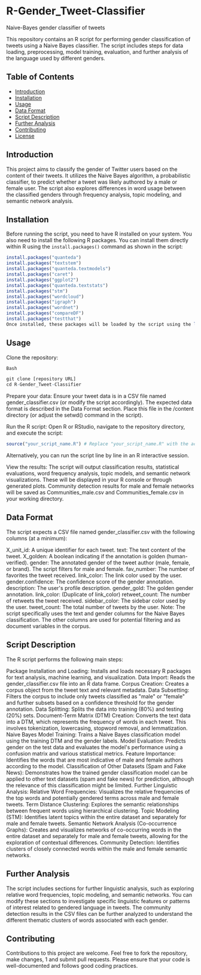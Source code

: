 # R-Gender_Tweet-Classifier
Naive-Bayes gender classifier of tweets

This repository contains an R script for performing gender classification of tweets using a Naive Bayes classifier. The script includes steps for data loading, preprocessing, model training, evaluation, and further analysis of the language used by different genders.

## Table of Contents

- [Introduction](#introduction)
- [Installation](#installation)
- [Usage](#usage)
- [Data Format](#data-format)
- [Script Description](#script-description)
- [Further Analysis](#further-analysis)
- [Contributing](#contributing)
- [License](#license)

## Introduction

This project aims to classify the gender of Twitter users based on the content of their tweets. It utilizes the Naive Bayes algorithm, a probabilistic classifier, to predict whether a tweet was likely authored by a male or female user. The script also explores differences in word usage between the classified genders through frequency analysis, topic modeling, and semantic network analysis.

## Installation

Before running the script, you need to have R installed on your system. You also need to install the following R packages. You can install them directly within R using the `install.packages()` command as shown in the script:

```R
install.packages("quanteda")
install.packages("textstem")
install.packages("quanteda.textmodels")
install.packages("caret")
install.packages("ggplot2")
install.packages("quanteda.textstats")
install.packages("stm")
install.packages("wordcloud")
install.packages("igraph")
install.packages("wordnet")
install.packages("compareDF")
install.packages("testthat")
Once installed, these packages will be loaded by the script using the library() command.
```

## Usage
Clone the repository:

```R
Bash

git clone [repository URL]
cd R-Gender_Tweet-Classifier
```
Prepare your data: Ensure your tweet data is in a CSV file named gender_classifier.csv (or modify the script accordingly). The expected data format is described in the Data Format section. Place this file in the /content directory (or adjust the setwd() command in the script).

Run the R script: Open R or RStudio, navigate to the repository directory, and execute the script:

```R
source("your_script_name.R") # Replace "your_script_name.R" with the actual name of your R script
```
Alternatively, you can run the script line by line in an R interactive session.

View the results: The script will output classification results, statistical evaluations, word frequency analysis, topic models, and semantic network visualizations. These will be displayed in your R console or through generated plots. Community detection results for male and female networks will be saved as Communities_male.csv and Communities_female.csv in your working directory.

## Data Format
The script expects a CSV file named gender_classifier.csv with the following columns (at a minimum):

X_unit_id: A unique identifier for each tweet.
text: The text content of the tweet.
X_golden: A boolean indicating if the annotation is golden (human-verified).
gender: The annotated gender of the tweet author (male, female, or brand). The script filters for male and female.
fav_number: The number of favorites the tweet received.
link_color: The link color used by the user.
gender.confidence: The confidence score of the gender annotation.
description: The user's profile description.
gender_gold: The golden gender annotation.
link_color: (Duplicate of link_color)
retweet_count: The number of retweets the tweet received.
sidebar_color: The sidebar color used by the user.
tweet_count: The total number of tweets by the user.
Note: The script specifically uses the text and gender columns for the Naive Bayes classification. The other columns are used for potential filtering and as document variables in the corpus.

## Script Description
The R script performs the following main steps:

Package Installation and Loading: Installs and loads necessary R packages for text analysis, machine learning, and visualization.
Data Import: Reads the gender_classifier.csv file into an R data frame.
Corpus Creation: Creates a corpus object from the tweet text and relevant metadata.
Data Subsetting: Filters the corpus to include only tweets classified as "male" or "female" and further subsets based on a confidence threshold for the gender annotation.
Data Splitting: Splits the data into training (80%) and testing (20%) sets.
Document-Term Matrix (DTM) Creation: Converts the text data into a DTM, which represents the frequency of words in each tweet. This involves tokenization, lowercasing, stopword removal, and lemmatization.
Naive Bayes Model Training: Trains a Naive Bayes classification model using the training DTM and the gender labels.
Model Evaluation: Predicts gender on the test data and evaluates the model's performance using a confusion matrix and various statistical metrics.
Feature Importance: Identifies the words that are most indicative of male and female authors according to the model.
Classification of Other Datasets (Spam and Fake News): Demonstrates how the trained gender classification model can be applied to other text datasets (spam and fake news) for prediction, although the relevance of this classification might be limited.
Further Linguistic Analysis:
Relative Word Frequencies: Visualizes the relative frequencies of the top words and potentially gendered terms across male and female tweets.
Term Distance Clustering: Explores the semantic relationships between frequent words using hierarchical clustering.
Topic Modeling (STM): Identifies latent topics within the entire dataset and separately for male and female tweets.
Semantic Network Analysis (Co-occurrence Graphs): Creates and visualizes networks of co-occurring words in the entire dataset and separately for male and female tweets, allowing for the exploration of contextual differences.
Community Detection: Identifies clusters of closely connected words within the male and female semantic networks.

## Further Analysis
The script includes sections for further linguistic analysis, such as exploring relative word frequencies, topic modeling, and semantic networks. You can modify these sections to investigate specific linguistic features or patterns of interest related to gendered language in tweets. The community detection results in the CSV files can be further analyzed to understand the different thematic clusters of words associated with each gender.

## Contributing
Contributions to this project are welcome. Feel free to fork the repository, make changes, 1  and submit pull requests. Please ensure that your code is well-documented and follows good coding practices.   
